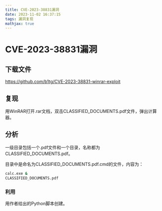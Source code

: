 ```yaml
---
title: CVE-2023-38831漏洞
date: 2023-11-02 16:37:15
tags: 漏洞复现
mathjax: true
---
```


# CVE-2023-38831漏洞

## 下载文件

https://github.com/b1tg/CVE-2023-38831-winrar-exploit

## 复现

用WinRAR打开.rar文档，双击CLASSIFIED_DOCUMENTS.pdf文件，弹出计算器。

## 分析

一级目录包括一个.pdf文件和一个目录，名称都为CLASSIFIED_DOCUMENTS.pdf。

目录中是命名为CLASSIFIED_DOCUMENTS.pdf.cmd的文件，内容为：

```bash
calc.exe &
CLASSIFIED_DOCUMENTS.pdf
```

### 利用

用作者给出的Python脚本创建。
